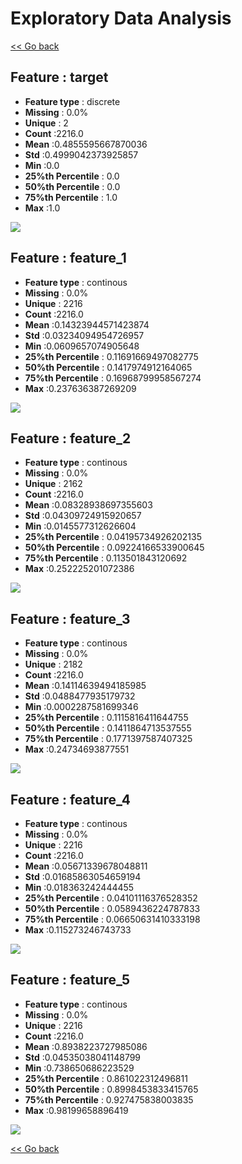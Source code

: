 # Exploratory Data Analysis


[<< Go back](../README.md)
## Feature : target
- **Feature type** : discrete
- **Missing** : 0.0%
- **Unique** : 2
- **Count** :2216.0
- **Mean** :0.4855595667870036
- **Std** :0.4999042373925857
- **Min** :0.0
- **25%th Percentile** : 0.0
- **50%th Percentile** : 0.0
- **75%th Percentile** : 1.0
- **Max** :1.0

![](target.png)
## Feature : feature_1
- **Feature type** : continous
- **Missing** : 0.0%
- **Unique** : 2216
- **Count** :2216.0
- **Mean** :0.14323944571423874
- **Std** :0.03234094954726957
- **Min** :0.0609657074905648
- **25%th Percentile** : 0.11691669497082775
- **50%th Percentile** : 0.1417974912164065
- **75%th Percentile** : 0.16968799958567274
- **Max** :0.237636387269209

![](feature_1.png)
## Feature : feature_2
- **Feature type** : continous
- **Missing** : 0.0%
- **Unique** : 2162
- **Count** :2216.0
- **Mean** :0.08328938697355603
- **Std** :0.04309724915920657
- **Min** :0.0145577312626604
- **25%th Percentile** : 0.04195734926202135
- **50%th Percentile** : 0.09224166533900645
- **75%th Percentile** : 0.113501843120692
- **Max** :0.252225201072386

![](feature_2.png)
## Feature : feature_3
- **Feature type** : continous
- **Missing** : 0.0%
- **Unique** : 2182
- **Count** :2216.0
- **Mean** :0.14114639494185985
- **Std** :0.0488477935179732
- **Min** :0.0002287581699346
- **25%th Percentile** : 0.1115816411644755
- **50%th Percentile** : 0.1411864713537555
- **75%th Percentile** : 0.1771397587407325
- **Max** :0.24734693877551

![](feature_3.png)
## Feature : feature_4
- **Feature type** : continous
- **Missing** : 0.0%
- **Unique** : 2216
- **Count** :2216.0
- **Mean** :0.05671339678048811
- **Std** :0.01685863054659194
- **Min** :0.018363242444455
- **25%th Percentile** : 0.04101116376528352
- **50%th Percentile** : 0.0589436224787833
- **75%th Percentile** : 0.06650631410333198
- **Max** :0.115273246743733

![](feature_4.png)
## Feature : feature_5
- **Feature type** : continous
- **Missing** : 0.0%
- **Unique** : 2216
- **Count** :2216.0
- **Mean** :0.8938223727985086
- **Std** :0.04535038041148799
- **Min** :0.738650686223529
- **25%th Percentile** : 0.861022312496811
- **50%th Percentile** : 0.8998453833415765
- **75%th Percentile** : 0.927475838003835
- **Max** :0.98199658896419

![](feature_5.png)


[<< Go back](../README.md)
